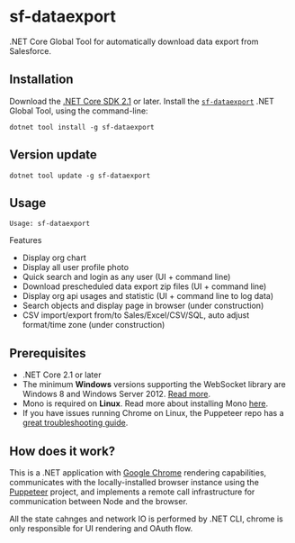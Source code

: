 # sf-dataexport

.NET Core Global Tool for automatically download data export from Salesforce.

 
## Installation

Download the [.NET Core SDK 2.1](https://aka.ms/DotNetCore21) or later.
Install the [`sf-dataexport`](https://www.nuget.org/packages/sf-dataexport)
.NET Global Tool, using the command-line:

```
dotnet tool install -g sf-dataexport
```

## Version update

```
dotnet tool update -g sf-dataexport
```

## Usage

```
Usage: sf-dataexport
```

Features

 * Display org chart
 * Display all user profile photo
 * Quick search and login as any user (UI + command line)
 * Download prescheduled data export zip files (UI + command line)
 * Display org api usages and statistic (UI + command line to log data)
 * Search objects and display page in browser (under construction)
 * CSV import/export from/to Sales/Excel/CSV/SQL, auto adjust format/time zone (under construction)

## Prerequisites

 * .NET Core 2.1 or later
 * The minimum **Windows** versions supporting the WebSocket library are Windows 8 and Windows Server 2012. [Read more](https://docs.microsoft.com/en-us/dotnet/api/system.net.websockets?redirectedfrom=MSDN&view=netframework-4.7.2).
 * Mono is required on **Linux**. Read more about installing Mono [here](https://www.mono-project.com/download/stable/#download-lin-ubuntu).
 * If you have issues running Chrome on Linux, the Puppeteer repo has a [great troubleshooting guide](https://github.com/GoogleChrome/puppeteer/blob/master/docs/troubleshooting.md).

## How does it work?

This is a .NET application with [Google Chrome](https://www.google.com/chrome/) rendering capabilities, communicates with the locally-installed browser instance using the [Puppeteer](https://github.com/GoogleChrome/puppeteer/) project, and implements a remote call infrastructure for communication between Node and the browser.

All the state cahnges and network IO is performed by .NET CLI, chrome is only responsible for UI rendering and OAuth flow.
